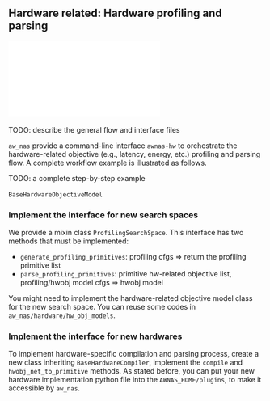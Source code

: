 ## Hardware related: Hardware profiling and parsing

![hardware profiling & parsing flow](pics/hardware_profiling.pdf)

TODO: describe the general flow and interface files

`aw_nas` provide a command-line interface `awnas-hw` to orchestrate the hardware-related objective (e.g., latency, energy, etc.) profiling and parsing flow. A complete workflow example is illustrated as follows.

TODO: a complete step-by-step example

`BaseHardwareObjectiveModel`

### Implement the interface for new search spaces

We provide a mixin class `ProfilingSearchSpace`. This interface has two methods that must be implemented:
* `generate_profiling_primitives`: profiling cfgs => return the profiling primitive list
* `parse_profiling_primitives`: primitive hw-related objective list, profiling/hwobj model cfgs => hwobj model

You might need to implement the hardware-related objective model class for the new search space. You can reuse some codes in `aw_nas/hardware/hw_obj_models`.

### Implement the interface for new hardwares

To implement hardware-specific compilation and parsing process, create a new class inheriting `BaseHardwareCompiler`, implement the `compile` and `hwobj_net_to_primitive` methods. As stated before, you can put your new hardware implementation python file into the `AWNAS_HOME/plugins`, to make it accessible by `aw_nas`.